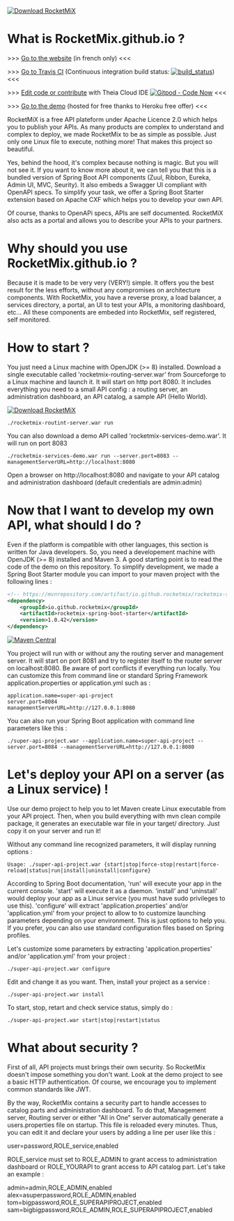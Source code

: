 [![Download RocketMiX](https://a.fsdn.com/con/app/sf-download-button)](https://sourceforge.net/projects/rocketmix/files/latest/download)

# What is RocketMix.github.io ?

\>\>\> [Go to the website](https://rocketmix.github.io "https://rocketmix.github.io") (in french only) <<<

\>\>\> [Go to Travis CI](https://travis-ci.org/rocketmix/rocketmix.source "https://travis-ci.org/rocketmix/rocketmix.source") (Continuous integration build status: [![build_status](https://travis-ci.org/rocketmix/rocketmix.source.svg?branch=master)](https://travis-ci.org/rocketmix/rocketmix.source)) <<<

\>\>\> [Edit code or contribute](https://gitpod.io#https://github.com/rocketmix/rocketmix.source) with Theia Cloud IDE [![Gitpod - Code Now](https://img.shields.io/badge/Gitpod-code%20now-blue.svg?longCache=true)](https://gitpod.io#https://github.com/rocketmix/rocketmix.source) <<<

\>\>\> [Go to the demo](https://rocketmix.herokuapp.com/ "https://rocketmix.herokuapp.com/") (hosted for free thanks to Heroku free offer) <<<

RocketMiX is a free API plateform under Apache Licence 2.0 which helps you to publish your APIs. As many products are complex to understand and complex to deploy, we made RocketMix to be as simple as possible. Just only one Linux file to execute, nothing more! That makes this project so beautiful.

Yes, behind the hood, it's complex because nothing is magic. But you will not see it. If you want to know more about it, we can tell you that this is a bundled version of Spring Boot API components (Zuul, Ribbon, Eureka, Admin UI, MVC, Seurity). It also embeds a Swagger UI compliant with OpenAPI specs. To simplify your task, we offer a Spring Boot Starter extension based on Apache CXF which helps you to develop your own API.

Of course, thanks to OpenAPi specs, APIs are self documented. RocketMiX also acts as a portal and allows you to describe your APIs to your partners.

# Why should you use RocketMix.github.io ?

Because it is made to be very very (VERY!) simple. It offers you the best result for the less efforts, without any compromises on architecture components. With RocketMix, you have a reverse proxy, a load balancer, a services directory, a portal, an UI to test your APIs, a monitoring dashboard, etc... All these components are embeded into RocketMix, self registered, self monitored.

# How to start ?

You just need a Linux machine with OpenJDK (>= 8) installed. Download a single executable called 'rocketmix-routing-server.war' from Sourceforge to a Linux machine and launch it. It will start on http port 8080. It includes everything you need to a small API config : a routing server, an administration dashboard, an API catalog, a sample API (Hello World).

[![Download RocketMiX](https://img.shields.io/sourceforge/dt/rocketmix.svg)](https://sourceforge.net/projects/rocketmix/files/latest/download)

```
./rocketmix-routint-server.war run
```

You can also download a demo API called 'rocketmix-services-demo.war'. It will run on port 8083

```
./rocketmix-services-demo.war run --server.port=8083 --managementServerURL=http://localhost:8080
```

Open a browser on http://localhost:8080 and navigate to your API catalog and administration dashboard (default credentials are admin:admin)


# Now that I want to develop my own API, what should I do ?

Even if the platform is compatible with other languages, this section is written for Java developers. So, you need a developement machine with OpenJDK (>= 8) installed and Maven 3. A good starting point is to read the code of the demo on this repository. To simplify development, we made a Spring Boot Starter module you can import to your maven project with the following lines :

```XML
<!-- https://mvnrepository.com/artifact/io.github.rocketmix/rocketmix-spring-boot-starter -->
<dependency>
    <groupId>io.github.rocketmix</groupId>
    <artifactId>rocketmix-spring-boot-starter</artifactId>
    <version>1.0.42</version>
</dependency>
```

[![Maven Central](https://maven-badges.herokuapp.com/maven-central/io.github.rocketmix/rocketmix-spring-boot-starter/badge.svg)](https://maven-badges.herokuapp.com/maven-central/io.github.rocketmix/rocketmix-spring-boot-starter)

You project will run with or without any the routing server and management server. It will start on port 8081 and try to register itself to the router server on localhost:8080. Be aware of port conflicts if everything run locally. You can customize this from command line or standard Spring Framework application.properties or application.yml such as :

```
application.name=super-api-project
server.port=8084
managementServerURL=http://127.0.0.1:8080
```

You can also run your Spring Boot application with command line parameters like this :

```
./super-api-project.war --application.name=super-api-project --server.port=8084 --managementServerURL=http://127.0.0.1:8080
```

# Let's deploy your API on a server (as a Linux service) !

Use our demo project to help you to let Maven create Linux executable from your API project. Then, when you build everything with mvn clean compile package, it generates an executable war file in your target/ directory. Just copy it on your server and run it! 

Without any command line recognized parameters, it will display running options :

```
Usage: ./super-api-project.war {start|stop|force-stop|restart|force-reload|status|run|install|uninstall|configure}
```

According to Spring Boot documentation, 'run' will execute your app in the current console. 'start' will execute it as a daemon. 'install' and 'uninstall' would deploy your app as a Linux service (you must have sudo privileges to use this). 'configure' will extract 'application.properties' and/or 'application.yml' from your project to allow to to customize launching parameters depending on your environment. This is just options to help you. If you prefer, you can also use standard configuration files based on Spring profiles. 


Let's customize some parameters by extracting 'application.properties' and/or 'application.yml' from your project :

```
./super-api-project.war configure
```
Edit and change it as you want. Then, install your project as a service :

```
./super-api-project.war install
```

To start, stop, retart and check service status, simply do :

```
./super-api-project.war start|stop|restart|status
```

# What about security ?

First of all, API projects must brings their own security. So RocketMix doesn't impose something you don't want. Look at the demo project to see a basic HTTP authentication. Of course, we encourage you to implement common standards like JWT.   

By the way, RocketMix contains a security part to handle accesses to catalog parts and administration dashboard. To do that, Management server, Routing server or either "All in One" server automatically generate a users.properties file on startup. This file is reloaded every minutes. Thus, you can edit it and declare your users by adding a line per user like this :

user=password,ROLE_service,enabled

ROLE_service must set to ROLE_ADMIN to grant access to administration dashboard or ROLE_YOURAPI to grant access to API catalog part. Let's take an example :

admin=admin,ROLE_ADMIN,enabled
alex=asuperpassword,ROLE_ADMIN,enabled
tom=bigpassword,ROLE_SUPERAPIPROJECT,enabled
sam=bigbigpassword,ROLE_ADMIN,ROLE_SUPERAPIPROJECT,enabled





